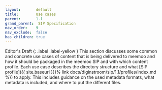 ```yaml
---
layout:       default
title:        Use cases
parent:       1.1
grand_parent:  SIP Specification 
nav_order:    9
nav_exclude:  false
has_children: true
---
```

Editor's Draft
{: .label .label-yellow }
This section discusses some common and concrete use cases of content that is being delivered to meemoo and how it should be packaged in the meemoo SIP and with which content profile.
Each use case describes the directory structure and what [SIP profile]({{ site.baseurl }}{% link docs/diginstroom/sip/1.1/profiles/index.md %}) to apply.
This includes guidance on the used metadata formats, what metadata is included, and where to put the different files.
